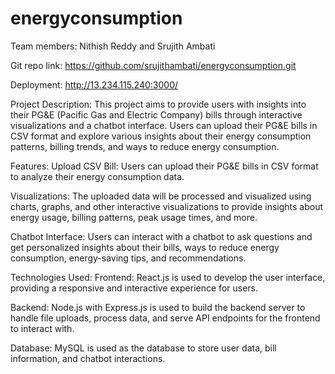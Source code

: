 # energyconsumption
Team members:
Nithish Reddy and Srujith Ambati


Git repo link: https://github.com/srujithambati/energyconsumption.git

Deployment: http://13.234.115.240:3000/




Project Description:
This project aims to provide users with insights into their PG&E (Pacific Gas and Electric Company) bills through interactive visualizations and a chatbot interface. Users can upload their PG&E bills in CSV format and explore various insights about their energy consumption patterns, billing trends, and ways to reduce energy consumption.



Features:
Upload CSV Bill: Users can upload their PG&E bills in CSV format to analyze their energy consumption data.

Visualizations: The uploaded data will be processed and visualized using charts, graphs, and other interactive visualizations to provide insights about energy usage, billing patterns, peak usage times, and more.

Chatbot Interface: Users can interact with a chatbot to ask questions and get personalized insights about their bills, ways to reduce energy consumption, energy-saving tips, and recommendations.



Technologies Used:
Frontend: React.js is used to develop the user interface, providing a responsive and interactive experience for users.

Backend: Node.js with Express.js is used to build the backend server to handle file uploads, process data, and serve API endpoints for the frontend to interact with.

Database: MySQL is used as the database to store user data, bill information, and chatbot interactions.
